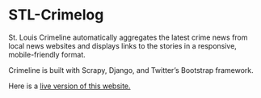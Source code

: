 STL-Crimelog
============

St. Louis Crimeline automatically aggregates the latest crime news from local news websites and displays links to the stories in a responsive, mobile-friendly format.

Crimeline is built with Scrapy, Django, and Twitter’s Bootstrap framework.

Here is a <a href="http://amirkurtovic.pythonanywhere.com">live version of this website.</a>

